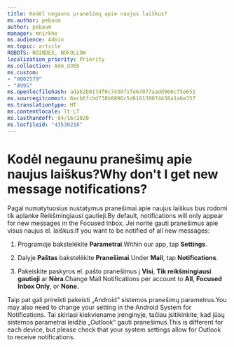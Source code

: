 ```yaml
---
title: Kodėl negaunu pranešimų apie naujus laiškus?
ms.author: pebaum
author: pebaum
manager: mnirkhe
ms.audience: Admin
ms.topic: article
ROBOTS: NOINDEX, NOFOLLOW
localization_priority: Priority
ms.collection: Adm_O365
ms.custom:
- "9002579"
- "4995"
ms.openlocfilehash: ada62b017df0c743071fe67077aadd966cf5e651
ms.sourcegitcommit: 6ecb6fcbd738b8896c5d616130074438a1a6e357
ms.translationtype: HT
ms.contentlocale: lt-LT
ms.lasthandoff: 04/16/2020
ms.locfileid: "43530210"
---
```

# <a name="why-dont-i-get-new-message-notifications"></a><span data-ttu-id="6b0dd-102">Kodėl negaunu pranešimų apie naujus laiškus?</span><span class="sxs-lookup"><span data-stu-id="6b0dd-102">Why don't I get new message notifications?</span></span>

<span data-ttu-id="6b0dd-103">Pagal numatytuosius nustatymus pranešimai apie naujus laiškus bus rodomi tik aplanke Reikšmingiausi gautieji.</span><span class="sxs-lookup"><span data-stu-id="6b0dd-103">By default, notifications will only appear for new messages in the Focused Inbox.</span></span> <span data-ttu-id="6b0dd-104">Jei norite gauti pranešimus apie visus naujus el. laiškus:</span><span class="sxs-lookup"><span data-stu-id="6b0dd-104">If you want to be notified of all new messages:</span></span>

1. <span data-ttu-id="6b0dd-105">Programoje bakstelėkite **Parametrai**.</span><span class="sxs-lookup"><span data-stu-id="6b0dd-105">Within our app, tap **Settings**.</span></span>

2. <span data-ttu-id="6b0dd-106">Dalyje **Paštas** bakstelėkite **Pranešimai**.</span><span class="sxs-lookup"><span data-stu-id="6b0dd-106">Under **Mail**, tap **Notifications**.</span></span>

3. <span data-ttu-id="6b0dd-107">Pakeiskite paskyros el. pašto pranešimus į **Visi**, **Tik reikšmingiausi gautieji** ar **Nėra**.</span><span class="sxs-lookup"><span data-stu-id="6b0dd-107">Change Mail Notifications per account to **All**, **Focused Inbox Only**, or **None**.</span></span>

<span data-ttu-id="6b0dd-108">Taip pat gali prireikti pakeisti „Android“ sistemos pranešimų parametrus.</span><span class="sxs-lookup"><span data-stu-id="6b0dd-108">You may also need to change your setting in the Android System for Notifications.</span></span> <span data-ttu-id="6b0dd-109">Tai skiriasi kiekviename įrenginyje, tačiau įsitikinkite, kad jūsų sistemos parametrai leidžia „Outlook“ gauti pranešimus.</span><span class="sxs-lookup"><span data-stu-id="6b0dd-109">This is different for each device, but please check that your system settings allow for Outlook to receive notifications.</span></span>
